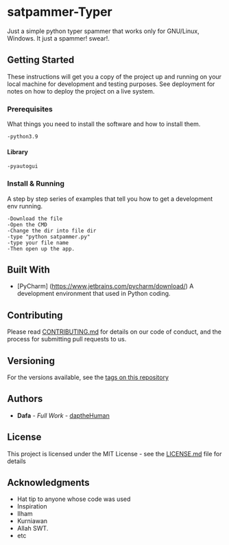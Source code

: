 # satpammer-Typer
  Just a simple python typer spammer that works only for GNU/Linux, Windows.
It just a spammer! swear!.

## Getting Started

These instructions will get you a copy of the project up and running on your local machine for development and testing purposes. See deployment for notes on how to deploy the project on a live system.

### Prerequisites

What things you need to install the software and how to install them.

```
-python3.9
```
#### Library
```
-pyautogui
```

### Install & Running

A step by step series of examples that tell you how to get a development env running.

```
-Download the file
-Open the CMD
-Change the dir into file dir
-type "python satpammer.py"
-type your file name
-Then open up the app.
```

## Built With

* [PyCharm] (https://www.jetbrains.com/pycharm/download/) A development environment that used in Python coding.

## Contributing

Please read [CONTRIBUTING.md]() for details on our code of conduct, and the process for submitting pull requests to us.

## Versioning

For the versions available, see the [tags on this repository]()

## Authors

* **Dafa** - *Full Work* - [daptheHuman](https://github.com/daptheHuman)

## License

This project is licensed under the MIT License - see the [LICENSE.md](LICENSE) file for details

## Acknowledgments

* Hat tip to anyone whose code was used
* Inspiration
* Ilham
* Kurniawan
* Allah SWT.
* etc
